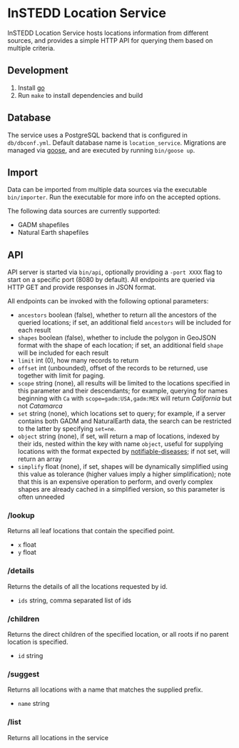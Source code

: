 # InSTEDD Location Service

InSTEDD Location Service hosts locations information from different sources, and provides a simple HTTP API for querying them based on multiple criteria.

## Development

1. Install [go](https://golang.org/)
2. Run `make` to install dependencies and build

## Database

The service uses a PostgreSQL backend that is configured in `db/dbconf.yml`. Default database name is `location_service`. Migrations are managed via [goose](https://bitbucket.org/liamstask/goose), and are executed by running `bin/goose up`.

## Import

Data can be imported from multiple data sources via the executable `bin/importer`. Run the executable for more info on the accepted options.

The following data sources are currently supported:

* GADM shapefiles
* Natural Earth shapefiles

## API

API server is started via `bin/api`, optionally providing a `-port XXXX` flag to start on a specific port (8080 by default). All endpoints are queried via HTTP GET and provide responses in JSON format.

All endpoints can be invoked with the following optional parameters:

* `ancestors` boolean (false), whether to return all the ancestors of the queried locations; if set, an additional field `ancestors` will be included for each result
* `shapes` boolean (false), whether to include the polygon in GeoJSON format with the shape of each location; if set, an additional field `shape` will be included for each result
* `limit` int (0), how many records to return
* `offset` int (unbounded), offset of the records to be returned, use together with limit for paging.
* `scope` string (none), all results will be limited to the locations specified in this parameter and their descendants; for example, querying for names beginning with `Ca` with `scope=gadm:USA,gadm:MEX` will return _California_ but not _Catamarca_
* `set` string (none), which locations set to query; for example, if a server contains both GADM and NaturalEarth data, the search can be restricted to the latter by specifying `set=ne`.
* `object` string (none), if set, will return a map of locations, indexed by their ids, nested within the key with name `object`, useful for supplying locations with the format expected by [notifiable-diseases](github.com/instedd/notifiable-diseases); if not set, will return an array
* `simplify` float (none), if set, shapes will be dynamically simplified using this value as tolerance (higher values imply a higher simplification); note that this is an expensive operation to perform, and overly complex shapes are already cached in a simplified version, so this parameter is often unneeded

### /lookup

Returns all leaf locations that contain the specified point.

- `x` float
- `y` float

### /details

Returns the details of all the locations requested by id.

- `ids` string, comma separated list of ids

### /children

Returns the direct children of the specified location, or all roots if no parent location is specified.

- `id` string

### /suggest

Returns all locations with a name that matches the supplied prefix.

- `name` string

### /list

Returns all locations in the service

